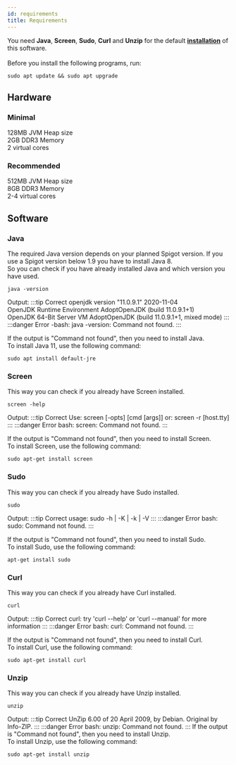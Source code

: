 ```yaml
---
id: requirements
title: Requirements
---
```

You need **Java**, **Screen**, **Sudo**, **Curl** and **Unzip** for the default [**installation**](./installation) of this software.<br></br>
Before you install the following programs, run:
```
sudo apt update && sudo apt upgrade
```
## Hardware
### Minimal
128MB JVM Heap size  
2GB DDR3 Memory  
2 virtual cores
### Recommended
512MB JVM Heap size  
8GB DDR3 Memory  
2-4 virtual cores
## Software
### Java
The required Java version depends on your planned Spigot version. If you use a Spigot version below 1.9 you have to install Java 8.  
So you can check if you have already installed Java and which version you have used.
```
java -version
```
Output:
:::tip Correct
openjdk version "11.0.9.1" 2020-11-04  
OpenJDK Runtime Environment AdoptOpenJDK (build 11.0.9.1+1)  
OpenJDK 64-Bit Server VM AdoptOpenJDK (build 11.0.9.1+1, mixed mode)
:::
:::danger Error
-bash: java -version: Command not found.
:::

If the output is "Command not found", then you need to install Java.  
To install Java 11, use the following command:
```
sudo apt install default-jre
```
### Screen
This way you can check if you already have Screen installed.
```
screen -help
```
Output:
:::tip Correct
Use: screen [-opts] [cmd [args]] or: screen -r [host.tty]
:::
:::danger Error
bash: screen: Command not found.
:::

If the output is "Command not found", then you need to install Screen.  
To install Screen, use the following command:
```
sudo apt-get install screen
```
### Sudo
This way you can check if you already have Sudo installed.
```
sudo
```
Output:
:::tip Correct
usage: sudo -h | -K | -k | -V
:::
:::danger Error
bash: sudo: Command not found.
:::

If the output is "Command not found", then you need to install Sudo.  
To install Sudo, use the following command:
```
apt-get install sudo
```
### Curl
This way you can check if you already have Curl installed.
```
curl
```
Output:
:::tip Correct
curl: try 'curl --help' or 'curl --manual' for more information
:::
:::danger Error
bash: curl: Command not found.
:::

If the output is "Command not found", then you need to install Curl.  
To install Curl, use the following command:
```
sudo apt-get install curl
```
### Unzip
This way you can check if you already have Unzip installed.
```
unzip
```
Output:
:::tip Correct
UnZip 6.00 of 20 April 2009, by Debian. Original by Info-ZIP.
:::
:::danger Error
bash: unzip: Command not found.
:::
If the output is "Command not found", then you need to install Unzip.  
To install Unzip, use the following command:
```
sudo apt-get install unzip
```